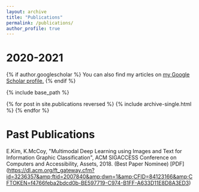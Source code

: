 ```yaml
---
layout: archive
title: "Publications"
permalink: /publications/
author_profile: true
---
```


2020-2021 
======

{% if author.googlescholar %}
  You can also find my articles on <u><a href="{{author.googlescholar}}">my Google Scholar profile</a>.</u>
{% endif %}

{% include base_path %}

{% for post in site.publications reversed %}
  {% include archive-single.html %}
{% endfor %}

Past Publications
======

E.Kim, K.McCoy, "Multimodal Deep Learning using Images and Text for Information Graphic Classification", ACM SIGACCESS Conference on Computers and Accessibility, Assets, 2018. (Best Paper Nominee) [PDF] (https://dl.acm.org/ft_gateway.cfm?id=3236357&amp;ftid=2007840&amp;dwn=1&amp;CFID=84123166&amp;CFTOKEN=f4766feba2bdcd0b-BE597719-C974-B1FF-A633D11E8D8A3ED3)
